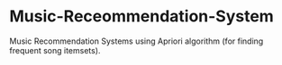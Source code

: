 # Music-Receommendation-System
Music Recommendation Systems using Apriori algorithm (for finding frequent song itemsets).
